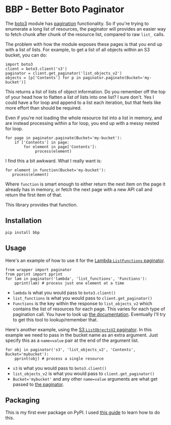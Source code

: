 # BBP - Better Boto Paginator

The [boto3](https://boto3.amazonaws.com/v1/documentation/api/latest/index.html) module has [pagination](https://boto3.amazonaws.com/v1/documentation/api/latest/guide/paginators.html) functionality.
So if you're trying to enumerate a long list of resources, the paginator will provides an easier way to fetch chunk after chunk of the resource list, compared to raw `list_` calls.

The problem with how the module exposes these pages is that you end up with a list of lists.
For example, to get a list of all objects within an S3 bucket, you can do:

```
import boto3
client = boto3.client('s3')
paginator = client.get_paginator('list_objects_v2')
objects = [p['Contents'] for p in paginator.paginate(Bucket='my-bucket')]
```

This returns a list of lists of object information.
Do you remember off the top of your head how to flatten a list of lists into one list?
I sure don't.
Yes I could have a for loop and append to a list each iteration, but that feels like more effort than should be required.

Even if you're not loading the whole resource list into a list in memory, and are instead processing within a for loop, you end up with a messy nested for loop.

```
for page in paginator.paginate(Bucket='my-bucket'):
    if ['Contents'] in page:
        for element in page['Contents']:
             process(element)
```

I find this a bit awkward. 
What I really want is:

```
for element in function(Bucket='my-bucket'):
   process(element)
```
Where `function` is smart enough to either return the next item on the page it already has in memory,
or fetch the next page with a new API call and return the first item of that.

This library provides that function.

## Installation

`pip install bbp`

## Usage

Here's an example of how to use it for the [Lambda `ListFunctions` paginator](https://boto3.amazonaws.com/v1/documentation/api/latest/reference/services/lambda.html#Lambda.Paginator.ListFunctions).


```
from wrapper import paginator
from pprint import pprint
for lam in paginator('lambda', 'list_functions', 'Functions'):
    pprint(lam) # process just one element at a time
```

* `lambda` is what you would pass to `boto3.client()`
* `list_functions` is what you would pass to `client.get_paginator()`
* `Functions` is the key within the response to `list_objects_v2` which contains the list of resources for each page.
  This varies for each type of pagination call. You have to look up [the documentation](https://boto3.amazonaws.com/v1/documentation/api/latest/reference/services/lambda.html#Lambda.Paginator.ListFunctions).
  Eventually I'll try to get this tool to lookup/remember that.

Here's another example, using the [S3 `ListObjectsV2` paginator](https://boto3.amazonaws.com/v1/documentation/api/latest/reference/services/s3.html#S3.Paginator.ListObjectsV2).
In this example we need to pass in the bucket name as an extra argument.
Just specify this as a `name=value` pair at the end of the argument list.

```
for obj in paginator('s3', 'list_objects_v2', 'Contents', Bucket='mybucket'):
    pprint(obj) # process a single resource
``` 

* `s3` is what you would pass to `boto3.client()`
* `list_objects_v2` is what you would pass to `client.get_paginator()`
* `Bucket='mybucket'` and any other `name=value` arguments are what get passed to [the paginator](https://boto3.amazonaws.com/v1/documentation/api/latest/reference/services/s3.html#S3.Paginator.ListObjectsV2).


## Packaging

This is my first ever package on PyPI.
I used [this guide](https://medium.com/@joel.barmettler/how-to-upload-your-python-package-to-pypi-65edc5fe9c56) to learn how to do this.
